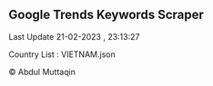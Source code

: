 

## Google Trends Keywords Scraper 
 
Last Update 21-02-2023 , 23:13:27

Country List :
VIETNAM.json



© Abdul Muttaqin 
